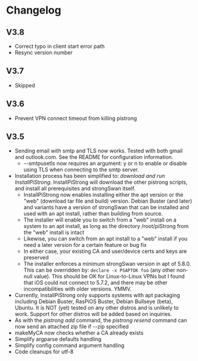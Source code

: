 # Changelog

## V3.8

* Correct typo in client start error path
* Resync version number

## V3.7

* Skipped
	
## V3.6

* Prevent VPN connect timeout from killing pistrong

## V3.5

* Sending email with smtp and TLS now works. Tested with both gmail and outlook.com. See the README for configuration information.
  * --smtpusetls now requires an argument: y or n to enable or disable using TLS when connecting to the smtp server.
* Installation process has been simplified to: *download and run InstallPiStrong*. InstallPiStrong will download the other pistrong scripts, and install all prerequisites and strongSwan itself.
  *  InstallPiStrong now enables installing either the apt version or the "web" (download tar file and build) version. Debian Buster (and later) and variants have a version of strongSwan that can be installed and used with an apt install, rather than building from source.
  * The installer will enable you to switch from a "web" install on a system to an apt install, as long as the directory /root/piStrong from the "web" install is intact
  * Likewise, you can switch from an apt install to a "web" install if you need a later version for a certain feature or bug fix
  * In either case, your existing CA and user/device certs and keys are preserved
  * The installer enforces a minimum strongSwan version in apt of 5.8.0. This can be overridden by: `declare -x PSAPTOK foo` (any other non-null value). This should be OK for Linux-to-Linux VPNs but I found that iOS could not connect to 5.7.2, and there may be other incompatibilities with older versions. YMMV.
* Currently, InstallPiStrong only supports systems with apt packaging including Debian Buster, RasPiOS Buster, Debian Bullseye (beta), Ubuntu. It is NOT (yet) tested on any other distros and is unlikely to work. Support for other distros will be added based on inquiries.
* As with the *pistrong add* command, the *pistrong resend* command can now send an attached zip file if --zip specified
* makeMyCA now checks whether a CA already exists
* Simplify argparse defaults handling
* Simplify config command argument handling
* Code cleanups for utf-8


